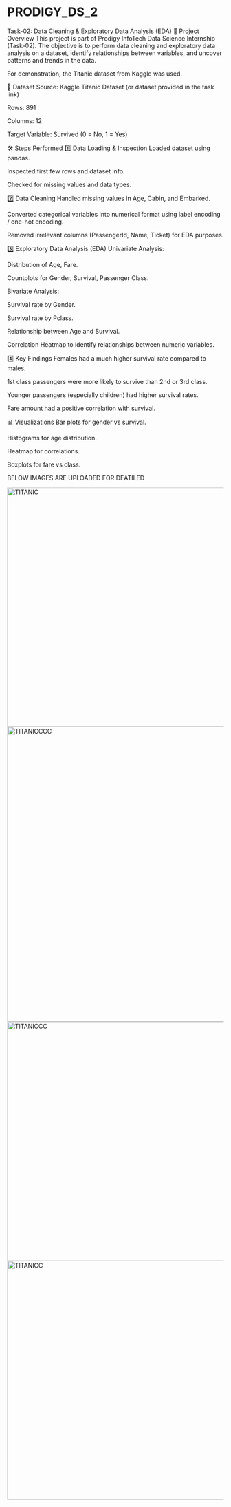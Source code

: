 # PRODIGY_DS_2
Task-02: Data Cleaning & Exploratory Data Analysis (EDA)
📌 Project Overview
This project is part of Prodigy InfoTech Data Science Internship (Task-02).
The objective is to perform data cleaning and exploratory data analysis on a dataset, identify relationships between variables, and uncover patterns and trends in the data.

For demonstration, the Titanic dataset from Kaggle was used.

📂 Dataset
Source: Kaggle Titanic Dataset (or dataset provided in the task link)

Rows: 891

Columns: 12

Target Variable: Survived (0 = No, 1 = Yes)

🛠 Steps Performed
1️⃣ Data Loading & Inspection
Loaded dataset using pandas.

Inspected first few rows and dataset info.

Checked for missing values and data types.

2️⃣ Data Cleaning
Handled missing values in Age, Cabin, and Embarked.

Converted categorical variables into numerical format using label encoding / one-hot encoding.

Removed irrelevant columns (PassengerId, Name, Ticket) for EDA purposes.

3️⃣ Exploratory Data Analysis (EDA)
Univariate Analysis:

Distribution of Age, Fare.

Countplots for Gender, Survival, Passenger Class.

Bivariate Analysis:

Survival rate by Gender.

Survival rate by Pclass.

Relationship between Age and Survival.

Correlation Heatmap to identify relationships between numeric variables.

4️⃣ Key Findings
Females had a much higher survival rate compared to males.

1st class passengers were more likely to survive than 2nd or 3rd class.

Younger passengers (especially children) had higher survival rates.

Fare amount had a positive correlation with survival.

📊 Visualizations
Bar plots for gender vs survival.

Histograms for age distribution.

Heatmap for correlations.

Boxplots for fare vs class.

BELOW IMAGES ARE UPLOADED FOR DEATILED


<img width="705" height="556" alt="TITANIC" src="https://github.com/user-attachments/assets/0261c00c-a8f4-47b4-8d15-9d3c388cb65d" />


<img width="787" height="686" alt="TITANICCCC" src="https://github.com/user-attachments/assets/57d70a40-be70-45d8-ac29-8ff3a5d45dd0" />

<img width="860" height="556" alt="TITANICCC" src="https://github.com/user-attachments/assets/6acfbf86-bcc2-452e-882e-0810a15ba795" />


<img width="705" height="556" alt="TITANICC" src="https://github.com/user-attachments/assets/4582dbd2-c7d5-4210-9d15-31bee22b5039" />




